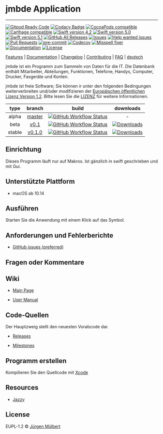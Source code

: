 # jmbde Application

---

[![Gitpod Ready Code][gitpod-shield]][gitpod-url]
[![Codacy Badge][codacy-shield]][codacy-url]
[![CocoaPods compatible][cocoapods-shield]][cocoapods-url]
[![Carthage compatible][carthage-shield]][carthage-url]
[![Swift version 4.2][swift4_2-shield]][swift-url]
[![Swift version 5.0][swift5_0-shield]][swift-url]
[![Swift version 5.1][swift5_1-shield]][swift-url]
[![GitHub All Releases][downloads_all-shield]][downloads_all-url]
[![Issues][issues-shield]][issues-url]
[![Help wanted issues][help-issues-shield]][help-issues-url]
[![Pull Requests][pr-shield]][pr-url] [![pre-commit][pre-commit-shield]][pre-commit-url]
[![Codecov][codecov-shield]][codecov-url]
[![Misspell fixer][misspell_fixer-shield]][misspell_fixer-url]
[![Documentation][documentation-shield]][documentation-url]
[![License][license-shield]][license-url]

[Features](https://github.com/jmuelbert/jmbde-macos) | [Documentation](https://jmuelbert.github.io/jmbde-macos/) | [Changelog](CHANGELOG.md) | [Contributing](CONTRIBUTING.md) | [FAQ](https://github.com/jmuelbert/jmbde-macos/wiki/FAQ) | [deutsch](README_de-DE.md)

jmbde ist ein Programm zum Sammeln von Daten für die IT. Die Datenbank enthält Mitarbeiter, Abteilungen, Funktionen, Telefone, Handys, Computer, Drucker, Faxgeräte und Konten.

jmbde ist freie Software; Sie können ir unter den folgenden Bedingungen weiterverbreiten und/oder modifizieren
der [Europäischen öffentlichen Lizenz Version 1.2](https://joinup.ec.europa.eu/page/eupl-text-11-12).
Bitte lesen Sie die [LIZENZ](https://github.com/jmuelbert/jmbde-macos/blob/master/LICENSE) für weitere Informationen.

|  type  |                             branch                             |                                                                                                           build                                                                                                            |                                                                        downloads                                                                         |
| :----: | :------------------------------------------------------------: | :------------------------------------------------------------------------------------------------------------------------------------------------------------------------------------------------------------------------: | :------------------------------------------------------------------------------------------------------------------------------------------------------: |
| alpha  | [master](https://github.com/jmuelbert/jmbde-macos/tree/master) | [![GitHub Workflow Status](https://github.com/jmuelbert/jmbde-macos/workflows/CI:%20Build%20Test/badge.svg?branch=master&event=push)](https://github.com/jmuelbert/jmbde-macos/actions?query=event%3Apush+branch%3Amaster) |                                                                            -                                                                             |
|  beta  |   [v0.1](https://github.com/jmuelbert/jmbde-macos/tree/v0.1)   |  [![GitHub Workflow Status](https://github.com/jmuelbert/jmbde-macos/workflows/CI:%20Build%20Test/badge.svg?branch=v0.5.2&event=push)](https://github.com/jmuelbert/jmbde-macos/actions?query=event%3Apush+branch%3Av0.1)  |   [![Downloads](https://img.shields.io/github/downloads/jmuelbert/jmbde-macos/v0.1/total)](https://github.com/jmuelbert/jmbde-macos/releases/tag/v0.1)   |
| stable | [v0.1.0](https://github.com/jmuelbert/jmbde-macos/tree/v0.1.0) | [![GitHub Workflow Status](https://github.com/jmuelbert/jmbde-macos/workflows/CI:%20Build%20Test/badge.svg?branch=v0.5.0&event=push)](https://github.com/jmuelbert/jmbde-macos/actions?query=event%3Apush+branch%3v0.1.0)  | [![Downloads](https://img.shields.io/github/downloads/jmuelbert/jmbde-macos/v0.1.0/total)](https://github.com/jmuelbert/jmbde-macos/releases/tag/v0.1.0) |

## Einrichtung

Dieses Programm läuft nur auf Makros. Ist gänzlich in swift geschrieben und mit Gui.

## Unterstützte Plattform

- macOS ab 10.14

## Ausführen

Starten Sie die Anwendung mit einem Klick auf das Symbol.

## Anforderungen und Fehlerberichte

- [GitHub issues (preferred)](https://github.com/jmuelbert/jmbde-macos/issues)

## Fragen oder Kommentare

## Wiki

- [Main Page](https://github.com/jmuelbert/jmbde-macos/wiki)

- [User Manual](http://jmuelbert.github.io/jmbde-macos/)

## Code-Quellen

Der Hauptzweig stellt den neuesten Vorabcode dar.

- [Releases](https://github.com/jmuelbert/jmbde-macos/releases)

- [Milestones](https://github.com/jmuelbert/jmbde-macos/milestones)

## Programm erstellen

Kompilieren Sie den Quellcode mit [Xcode](https://itunes.apple.com/de/app/xcode/id497799835?mt=12)

## Resources

- [Jazzy](https://github.com/realm/jazzy)

## License

EUPL-1.2 © [Jürgen Mülbert](https:/github.com/jmuelbert/jmbde-macos)


<!-- MARKDOWN LINKS & IMAGES -->
<!-- https://www.markdownguide.org/basic-syntax/#reference-style-links -->

[contributors-shield]: https://img.shields.io/github/contributors/jmuelbert/jmbde-macos
[contributors-url]: https://github.com/jmuelbert/jmbde-macos/graphs/contributors
[forks-shield]: https://img.shields.io/github/forks/jmuelbert/jmbde-macos
[forks-url]: https://github.com/jmuelbert/jmbde-macos/network/members
[issues-shield]: https://img.shields.io/github/issues-raw/jmuelbert/jmbde-macos
[issues-url]: https://github.com//jmuelbert/jmbde-macos/issues
[license-shield]: https://img.shields.io/badge/license-EUPL-blue.svg
[license-url]: https://github.com/jmuelbert/jmbde-macos/blob/master/LICENSE
[product-screenshot]: images/doc/images/Logo_template.png
[build-shield]:
    https://img.shields.io/github/workflow/status/jmuelbert/jmbde-macos/Build/release
[build-url]: https://github.com/jmuelbert/jmbde-macos/workflows/Build
[gitpod-shield]: https://img.shields.io/badge/Gitpod-Ready--to--Code-blue?logo=gitpod
[gitpod-url]: https://gitpod.io/#https://github.com/jmuelbert/jmbde-macos
[codacy-shield]:
    https://api.codacy.com/project/badge/Grade/933a7b8c63ca443fbed403fab2abd2d0
[codacy-url]:
   https://app.codacy.com/gh/jmuelbert/jmbde-macos?utm_source=github.com&utm_medium=referral&utm_content=jmuelbert/jmbde-macos&utm_campaign=Badge_Grade
[downloads_all-shield]:
    https://img.shields.io/github/downloads/jmuelbert/jmbde-macos/total?label=downloads%40all
[downloads_all-url]: https://github.com/jmuelbert/jmbde-macos/releases
[pre-commit-shield]:
    https://img.shields.io/badge/pre--commit-enabled-brightgreen?logo=pre-commit&logoColor=white
[pre-commit-url]: https://github.com/pre-commit/pre-commit
[misspell_fixer-shield]:
    https://github.com/jmuelbert/jmbde-macos/workflows/Misspell%20fixer/badge.svg
[misspell_fixer-url]: https://github.com/marketplace/actions/misspell-fixer-action
[help-issues-shield]:
    https://img.shields.io/github/issues/jmuelbert/jmbde-macos/help%20wanted
[help-issues-url]:
    https://github.com/jmuelbert/jmbde-macos/issues?q=is%3Aissue+is%3Aopen+label%3A%22help+wanted%22
[documentation-shield]: https://img.shields.io/badge/Documentation-latest-blue.svg
[documentation-url]: https://jmuelbert.github.io/jmbde-macos
[cdash-shield]: https://img.shields.io/badge/CDash-Access-blue.svg
[cdash-url]: http://my.cdash.org/index.php?project=jmbde-macos
[pr-shield]: https://img.shields.io/github/issues-pr-raw/jmuelbert/jmbde-macos.svg
[pr-url]: https://github.com/jmuelbert/jmbde-macos/pulls
[codecov-shield]: https://codecov.io/gh/jmuelbert/jmbde-macos/branch/master/graph/badge.svg
[codecov-url]: https://codecov.io/gh/jmuelbert/jmbde-macos
[cocoapods-shield]: https://img.shields.io/badge/CocoaPods-compatible-4BC51D.svg?style=flat
[cocoapods-url]: https://cocoapods.org
[carthage-shield]: https://img.shields.io/badge/Carthage-compatible-4BC51D.svg?style=flat
[carthage-url]: https://github.com/Carthage/Carthage
[swift4_2-shield]: https://img.shields.io/badge/swift-4.2-orange.svg
[swift5_0-shield]: https://img.shields.io/badge/swift-5.0-orange.svg
[swift5_1-shield]: https://img.shields.io/badge/swift-5.1-orange.svg
[swift-url]: https://swift.org
